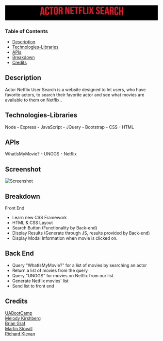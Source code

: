 ![ActorNetflixSearch](image.png)

### Table of Contents 
* [Description](#description) 
* [Technologies-Libraries](#technologies-libraries) 
* [APIs](#apis)
* [Breakdown](#breakdown)
* [Credits](#credits) 

## Description 
Actor Netflix User Search is a website designed to let users, who have favorite actors, to search their favorite actor and see what movies are available to them on Netflix.. 

## Technologies-Libraries
Node - Express - JavaScript - JQuery - Bootstrap - CSS - HTML

## APIs 
WhatIsMyMovie? - UNOGS - Netflix

## Screenshot
![Screenshot](screenshot.jpeg)

## Breakdown 
Front End
* Learn new CSS Framework
* HTML & CSS Layout
* Search Button (Functionality by Back-end)
* Display Results (Generate through JS, results provided by Back-end)
* Display Modal Information when movie is clicked on.

## Back End
* Query "WhatIsMyMovie?" for a list of movies by searching an actor
* Return a list of movies from the query
* Query "UNOGS" for movies on Netflix from our list.
* Generate Netflix movies' list
* Send list to front end

## Credits
[UABootCamp](https://bootcamp.ce.arizona.edu/coding/)  
[Melody Kirshberg](https://github.com/verlitas)  
[Brian Graf](https://github.com/astrobeef)  
[Martin Stovall](https://github.com/RebelCommand78)  
[Richard Klevan](https://github.com/raklevan)  
